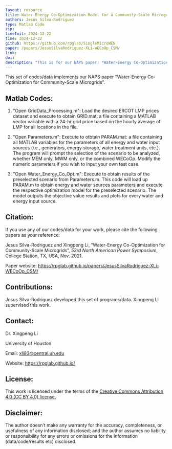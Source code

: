```yaml
---
layout: resource
title: Water-Energy Co-Optimization Model for a Community-Scale Microgrid in Matlab
authors: Jesus Silva-Rodriguez
type: Matlab Code
zip: 
timeInit: 2024-12-22
time: 2024-12-22
github: https://github.com/rpglab/SingleMicroWEN
paper: /papers/JesusSilvaRodriguez-XLi-WECoOp_CSM/
link: 
doi: 
description: "This is for our NAPS paper: *Water-Energy Co-Optimization for Community-Scale Microgrids*. It implemented a co-optimized model for the two subsystems for supplying the water and energy in a community-scale microgrid."
---
```


This set of codes/data implements our NAPS paper "Water-Energy Co-Optimization for Community-Scale Microgrids". 

## Matlab Codes:

1. "Open GridData_Processing.m": Load the desired ERCOT LMP prices dataset and execute to obtain GRID.mat: a file containing a MATLAB vector variable with a 24-hr grid price based on the hourly average of LMP for all locations in the file.

2. "Open Parameters.m": Execute to otbtain PARAM.mat: a file containing all MATLAB variables for the parameters of all energy and water input sources (i.e., generators, energy storage, water treatment units, etc.). The program will prompt the selection of the scenario to be analyzed, whether MEM only, MWM only, or the combined WECoOp. 
   Modify the numeric parameters if you wish to input your own test case.
   
3. "Open Water_Energy_Co_Opt.m": Execute to obtain results of the preselected scenario from Parameters.m. This code will load up PARAM.m to obtain energy and water sources parameters and execute the respective optimization model for the preselected scenario. The model outputs the objective value results and plots for every water and energy input source.



## Citation:
If you use any of our codes/data for your work, please cite the following papers as your reference:

Jesus Silva-Rodriguez and Xingpeng Li, “Water-Energy Co-Optimization for Community-Scale Microgrids”, *53rd North American Power Symposium*, College Station, TX, USA, Nov. 2021.

Paper website: <a class="off" href="/papers/JesusSilvaRodriguez-XLi-WECoOp_CSM/"  target="_blank">https://rpglab.github.io/papers/JesusSilvaRodriguez-XLi-WECoOp_CSM/</a>


## Contributions:
Jesus Silva-Rodriguez developed this set of programs/data. Xingpeng Li supervised this work.


## Contact:
Dr. Xingpeng Li

University of Houston

Email: xli83@central.uh.edu

Website: https://rpglab.github.io/


## License:
This work is licensed under the terms of the <a class="off" href="https://creativecommons.org/licenses/by/4.0/"  target="_blank">Creative Commons Attribution 4.0 (CC BY 4.0) license.</a>


## Disclaimer:
The author doesn’t make any warranty for the accuracy, completeness, or usefulness of any information disclosed; and the author assumes no liability or responsibility for any errors or omissions for the information (data/code/results etc) disclosed.